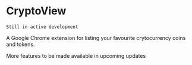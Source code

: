 # CryptoView
`Still in active development`

A Google Chrome extension for listing your favourite crytocurrency coins and tokens.

More features to be made available in upcoming updates